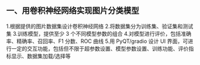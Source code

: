 ## 一、用卷积神经网络实现图片分类模型
  1.根据提供的图片数据集设计卷积神经网络
  2.将数据集分为训练集、验证集和测试集
  3.训练模型，提供至少 3 个不同模型参数的组合
  4.对模型进行评价，包括准确率、精确率、召回率、F1 分数、ROC 曲线
  5.用 PyQT/gradio 设计 UI 界面，可进行一定的交互功能，包括但不限于超参数设置、模型参数设置、训练功能、评价指标显示、数据集加载/选择等

